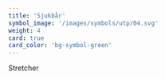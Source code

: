 ```yaml
---
title: 'Sjukbår'
symbol_image: '/images/symbols/utp/04.svg'
weight: 4
card: true
card_color: 'bg-symbol-green'
---
```


Stretcher